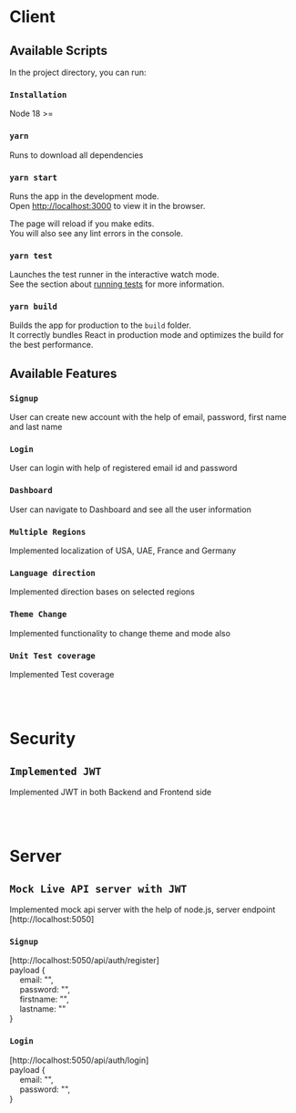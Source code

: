 # Client

## Available Scripts

In the project directory, you can run:

### `Installation`

Node 18 >=

### `yarn`

Runs to download all dependencies

### `yarn start`

Runs the app in the development mode.\
Open [http://localhost:3000](http://localhost:3000) to view it in the browser.

The page will reload if you make edits.\
You will also see any lint errors in the console.

### `yarn test`

Launches the test runner in the interactive watch mode.\
See the section about [running tests](https://facebook.github.io/create-react-app/docs/running-tests) for more information.

### `yarn build`

Builds the app for production to the `build` folder.\
It correctly bundles React in production mode and optimizes the build for the best performance.

## Available Features

### `Signup`

User can create new account with the help of email, password, first name and last name

### `Login`

User can login with help of registered email id and password

### `Dashboard`

User can navigate to Dashboard and see all the user information

### `Multiple Regions`

Implemented localization of USA, UAE, France and Germany

### `Language direction`

Implemented direction bases on selected regions

### `Theme Change`

Implemented functionality to change theme and mode also

### `Unit Test coverage`

Implemented Test coverage

<br/>
<br/>

# Security

## `Implemented JWT`

Implemented JWT in both Backend and Frontend side

<br/>
<br/>

# Server

## `Mock Live API server with JWT`

Implemented mock api server with the help of node.js, server endpoint [http://localhost:5050]

### `Signup`

[http://localhost:5050/api/auth/register] \
payload { \
&emsp; email: "", \
&emsp; password: "", \
&emsp; firstname: "", \
&emsp; lastname: "" \
}

### `Login`

[http://localhost:5050/api/auth/login] \
payload { \
&emsp; email: "", \
&emsp; password: "", \
}
